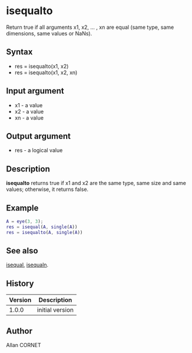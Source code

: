 

# isequalto

Return true if all arguments x1, x2, ... , xn are equal (same type, same dimensions, same values or NaNs).

## Syntax

- res = isequalto(x1, x2)
- res = isequalto(x1, x2, xn)

## Input argument

 - x1 - a value
 - x2 - a value
 - xn - a value

## Output argument

 - res - a logical value

## Description

<b>isequalto</b> returns true if x1 and x2 are the same type, same size and same values; otherwise, it returns false.

## Example

```matlab
A = eye(3, 3);
res = isequal(A, single(A))
res = isequalto(A, single(A))
```

## See also

[isequal](isequal.md), [isequaln](isequaln.md).
## History

|Version|Description|
|------|------|
|1.0.0|initial version|


## Author

Allan CORNET



